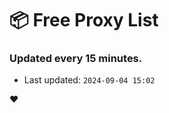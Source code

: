 # :package: Free Proxy List
### Updated every 15 minutes.

- Last updated: `2024-09-04 15:02`

:heart:
